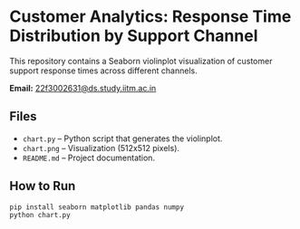 # Customer Analytics: Response Time Distribution by Support Channel

This repository contains a Seaborn violinplot visualization of customer support response times across different channels.

**Email:** 22f3002631@ds.study.iitm.ac.in

## Files
- `chart.py` – Python script that generates the violinplot.
- `chart.png` – Visualization (512x512 pixels).
- `README.md` – Project documentation.

## How to Run
```bash
pip install seaborn matplotlib pandas numpy
python chart.py
